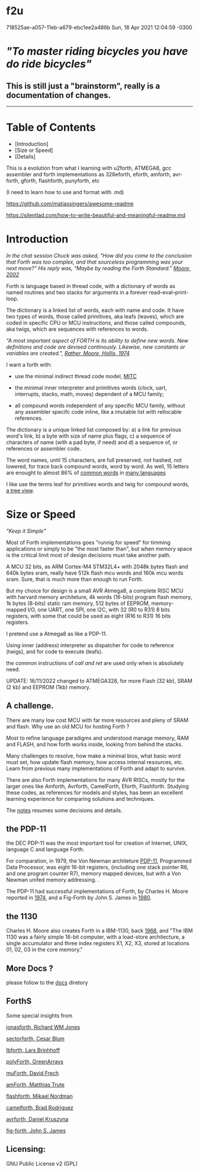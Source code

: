 # f2u

718525ae-a057-11eb-a679-ebc1ee2a486b Sun, 18 Apr 2021 12:04:59 -0300

# *"To master riding bicycles you have do ride bicycles"*

## This is still just a "brainstorm", really is a documentation of changes. 
---
# Table of Contents
* [Introduction]
* [Size or Speed]
* [Details]

This is a evolution from what I learning with u2forth, ATMEGA8, gcc assembler and forth implementations as 328eforth, eforth, amforth, avr-forth, gforth, flashforth, punyforth, etc 

(I need to learn how to use and format with .md)

https://github.com/matiassingers/awesome-readme

https://silentlad.com/how-to-write-beautiful-and-meaningful-readme.md

# Introduction

*In the chat session Chuck was asked, "How did you come to the conclusion that Forth was too complex, and that sourceless programming was your next move?" His reply was, "Maybe by reading the Forth Standard." [Moore, 2002](http://www.ultratechnology.com/levels.htm)*

Forth is language based in thread code, with a dictionary of words as named routines and two stacks for arguments in a forever read–eval–print-loop.

The dictionary is a linked list of words, each with name and code. It have two types of words, those called primitives, aka leafs (leaves), which are coded in specific CPU or MCU instructions, and those called compounds, aka twigs, which are sequences with references to words.
 
*"A most important aspect of FORTH is its ability to define new words. New definitions and code are devised continously. Likewise, new constants or variables are created.", [Rather, Moore, Hollis, 1974](https://library.nrao.edu/public/memos/comp/CDIR_17.pdf)*

I want a forth with:

- use the minimal indirect thread code model, [MITC](https://github.com/agsb/f2u/blob/main/small%20MITC%20Forth%20en.pdf)

- the minimal inner interpreter and primitives words (clock, uart, interrupts, stacks, math, moves) dependent of a MCU family;

- all compound words independent of any specific MCU family, without any assembler specifc code inline, like a imutable list with rellocable references.

The dictionary is a unique linked list composed by:  a) a link for previous word's link, b) a byte with size of name plus flags, c) a sequence of characters of name (with a pad byte, if need) and d) a sequence of, or references or assembler code.

The word names, until 15 characters, are full preserved, not hashed, not lowered, for trace back compound words, word by word. As well, 15 letters are enought to almost 86% of [common words](https://digitalcommons.butler.edu/cgi/viewcontent.cgi?article=1116&context=wordways) in [many languages](https://arxiv.org/ftp/arxiv/papers/1207/1207.2334.pdf)

I like use the terms leaf for primitives words and twig for compound words, [a tree view](https://muforth.nimblemachines.com/threaded-code/).

# Size or Speed

*"Keep it Simple"*

Most of Forth implementations goes "runnig for speed" for timming applications or simply to be "the most faster than", but when memory space is the critical limit most of design decisions must take another path.

A MCU 32 bits, as ARM Cortex-M4 STM32L4+ with 2048k bytes flash and 640k bytes sram, really have 512k flash mcu words and 160k mcu words sram. Sure, that is much more than enough to run Forth.

But my choice for design is a small AVR Atmega8, a complete RISC MCU with harvard memory architeture, 4k words (16-bits) program flash memory, 1k bytes (8-bits) static ram memory, 512 bytes of EEPROM,  memory-mapped I/O, one UART, one SPI, one I2C, with 32 (R0 to R31) 8 bits registers, with some that could be used as eight (R16 to R31) 16 bits registers. 

I pretend use a Atmega8 as like a PDP-11.  

Using inner (address) interpreter as dispatcher for code to reference (twigs), and for code to execute (leafs).

the common instructions of _call and ret_ are used only when is absolutely need.

UPDATE: 16/11/2022 changed to ATMEGA328, for more Flash (32 kb), SRAM (2 kb) and EEPROM (1kb) memory.

## A challenge.

There are many low cost MCU with far more resources and pleny of SRAM and flash. Why use an old MCU for hosting Forth ?

Most to refine language paradigms and understood manage memory, RAM and FLASH, and how forth works inside, looking from behind the stacks.

Many challenges to resolve, how make a minimal bios, what basic word must set, how update flash memory, how access internal resources, etc. Learn from previous many implementations of Forth and adapt to survive.

There are also Forth implementations for many AVR RISCs, mostly for the larger ones like Amforth, Avrforth, CamelForth, Eforth, Flashforth. Studying these codes, as references for models and styles, has been an excellent learning experience for comparing solutions and techniques. 

The [notes](https://github.com/agsb/f2u/tree/main/docs/Notes.md) resumes some decisions and details.

## the PDP-11

the DEC PDP-11 was the most important tool for creation of Internet, UNIX, language C and language Forth.

For comparation, in 1979, the Von Newman architeture [PDP-11](http://bitsavers.trailing-edge.com/pdf/dec/pdp11/handbooks/PDP11_Handbook1979.pdf), Programmed Data Processor, was eight 16-bit registers, (including one stack pointer R6, and one program counter R7), memory mapped devices, but with a Von Newman unifed memory addressing. .

The PDP-11 had successful implementations of Forth, by Charles H. Moore reported in [1974](https://library.nrao.edu/public/memos/comp/CDIR_17.pdf), and a Fig-Forth by John S. James in [1980](http://www.forth.org/fig-forth/fig-forth_PDP-11.pdf).

## the 1130

Charles H. Moore also creates Forth in a IBM-1130, back [1968](https://github.com/monsonite/1968-FORTH), and "The IBM 1130 was a fairly simple 16-bit computer, with a load-store architecture, a single accumulator and three index registers X1, X2, X3, stored at locations 01, 02, 03 in the core memory."

## More Docs ?

please follow to the [docs](https://github.com/agsb/f2u/tree/main/docs) diretory

## ForthS

Some special insights from 

[jonasforth, Richard WM Jones](https://rwmj.wordpress.com/2010/08/07/jonesforth-git-repository/)
 
[sectorforth, Cesar Blum](https://github.com/cesarblum/sectorforth)

[lbforth, Lars Brinhhoff](https://github.com/larsbrinkhoff/lbForth/)

[polyForth, GreenArrays](https://www.greenarraychips.com/home/documents/greg/DB005-120825-PF-REF.pdf)

[muForth, David Frech](https://muforth.nimblemachines.com/)

[amForth, Matthias Trute](http://amforth.sourceforge.net/)

[flashforth, Mikael Nordman](http://flashforth.sourceforge.net/)

[camelforth, Brad Rodriguez](http://www.camelforth.com)

[avrforth, Daniel Kruszyna](http://krue.net/avrforth/)

[fig-forth, John S. James](http://www.forth.org/fig-forth/fig-forth_PDP-11.pdf)



## Licensing:

GNU Public License v2 (GPL)

